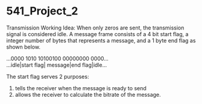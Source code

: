 # 541_Project_2
Transmission Working Idea:
When only zeros are sent, the transmission signal is considered idle.
A message frame consists of a 4 bit start flag, a integer number of bytes that represents a message, and a 1 byte end flag as shown below.

...0000    1010    10100100 00000000 0000...  
...idle|start flag| message|end flag|idle...

The start flag serves 2 purposes:
1) tells the receiver when the message is ready to send
2) allows the receiver to calculate the bitrate of the message.
